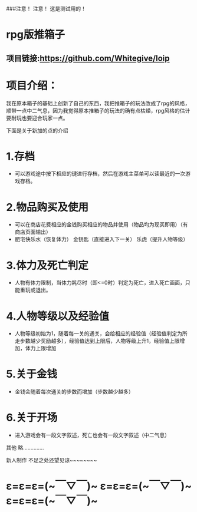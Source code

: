 
###注意！ 注意！ 这是测试用的！<br>

# rpg版推箱子
## 项目链接:https://github.com/Whitegive/loip<br>

# 项目介绍：<br>

我在原本箱子的基础上创新了自己的东西，我把推箱子的玩法改成了rpg的风格，顺带一点中二气息，因为我觉得原本推箱子的玩法的确有点枯燥，rpg风格的估计要耐玩也要迎合玩家一点。<br>

下面是关于新加的点的介绍<br>

# 1.存档<br>
* 可以游戏途中按下相应的键进行存档，然后在游戏主菜单可以读最近的一次游戏存档。<br>

# 2.物品购买及使用<br>
* 可以在商店花费相应的金钱购买相应的物品并使用（物品均为现买即用）（有商店页面输出）<br>
* 肥宅快乐水（恢复体力） 金钥匙（直接进入下一关） 乐虎（提升人物等级）<br>

# 3.体力及死亡判定<br>
* 人物有体力限制，当体力耗尽时（即<=0时）判定为死亡，进入死亡画面，只能重玩或退出。<br>

# 4.人物等级以及经验值<br>
* 人物等级初始为1，随着每一关的通关，会给相应的经验值（经验值判定为所走步数越少奖励越多），经验值达到上限后，人物等级上升1，经验值上限增加，体力上限增加<br>

# 5.关于金钱<br>
* 金钱会随着每次通关的步数而增加（步数越少越多）<br>

# 6.关于开场<br>
* 进入游戏会有一段文字叙述，死亡也会有一段文字叙述（中二气息）<br>

其他 略..............<br>

新人制作 不足之处还望见谅~~~~~~~~<br>

#  ε=ε=ε=(~￣▽￣)~   ε=ε=ε=(~￣▽￣)~   ε=ε=ε=(~￣▽￣)~

